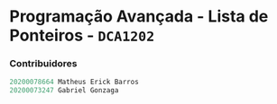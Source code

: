 # Programação Avançada - Lista de Ponteiros - `DCA1202`
### Contribuidores
```python
20200078664 Matheus Erick Barros
20200073247 Gabriel Gonzaga
```
